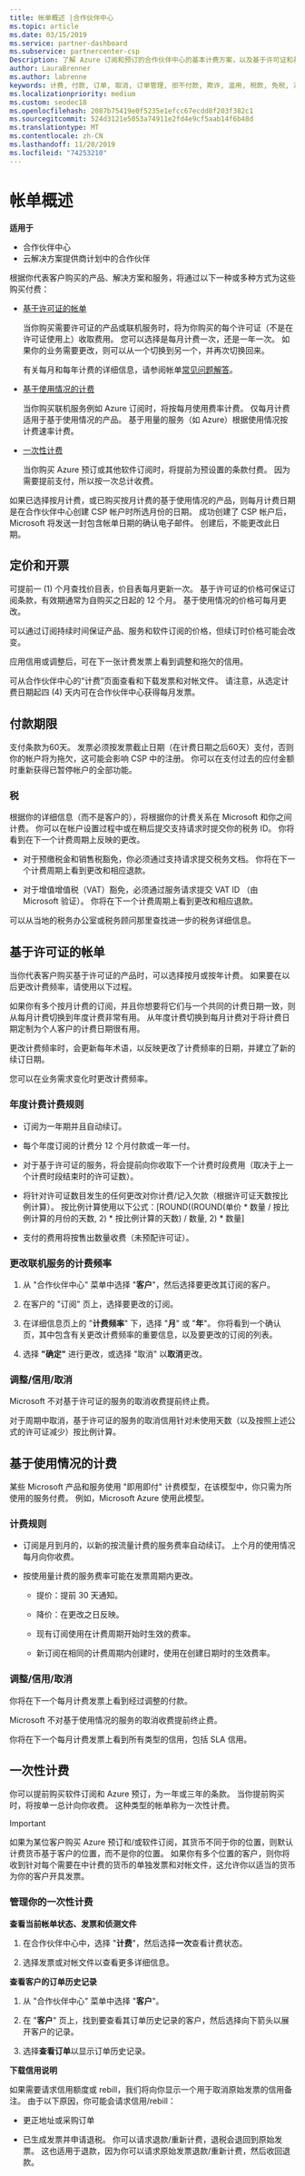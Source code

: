 ```yaml
---
title: 帐单概述 |合作伙伴中心
ms.topic: article
ms.date: 03/15/2019
ms.service: partner-dashboard
ms.subservice: partnercenter-csp
Description: 了解 Azure 订阅和预订的合作伙伴中心的基本计费方案，以及基于许可证和基于使用情况的计费之间的差异。
author: LauraBrenner
ms.author: labrenne
keywords: 计费, 付款, 订单, 取消, 订单管理, 拒不付款, 欺诈, 滥用, 税款, 免税, 对帐文件
ms.localizationpriority: medium
ms.custom: seodec18
ms.openlocfilehash: 2087b75419e0f5235e1efcc67ecdd8f203f382c1
ms.sourcegitcommit: 524d3121e5053a74911e2fd4e9cf5aab14f6b48d
ms.translationtype: MT
ms.contentlocale: zh-CN
ms.lasthandoff: 11/20/2019
ms.locfileid: "74253210"
---
```

# <a name="billing-overview"></a>帐单概述

**适用于**

-  合作伙伴中心
-  云解决方案提供商计划中的合作伙伴

根据你代表客户购买的产品、解决方案和服务，将通过以下一种或多种方式为这些购买付费：
-   [基于许可证的帐单](#licensebasedbilling)

    当你购买需要许可证的产品或联机服务时，将为你购买的每个许可证（不是在许可证使用上）收取费用。 您可以选择是每月计费一次，还是一年一次。 如果你的业务需要更改，则可以从一个切换到另一个，并再次切换回来。 
    
    有关每月和每年计费的详细信息，请参阅帐单[常见问题解答](https://docs.microsoft.com/partner-center/faq-about-new-billing-features)。

-   [基于使用情况的计费](#usagebasedbilling)

    当你购买联机服务例如 Azure 订阅时，将按每月使用费率计费。 仅每月计费适用于基于使用情况的产品。 基于用量的服务（如 Azure）根据使用情况按计费速率计费。

-   [一次性计费](#onetimebilling)

    当你购买 Azure 预订或其他软件订阅时，将提前为预设置的条款付费。 因为需要提前支付，所以按一次总计收费。 
    
如果已选择按月计费，或已购买按月计费的基于使用情况的产品，则每月计费日期是在合作伙伴中心创建 CSP 帐户时所选月份的日期。 成功创建了 CSP 帐户后，Microsoft 将发送一封包含帐单日期的确认电子邮件。 创建后，不能更改此日期。 

## <a name="pricing-and-invoicing"></a>定价和开票
可提前一 (1) 个月查找价目表，价目表每月更新一次。 基于许可证的价格可保证订阅条款，有效期通常为自购买之日起的 12 个月。 基于使用情况的价格可每月更改。 

可以通过订阅持续时间保证产品、服务和软件订阅的价格，但续订时价格可能会改变。

应用信用或调整后，可在下一张计费发票上看到调整和拖欠的信用。

可从合作伙伴中心的“计费”页面查看和下载发票和对帐文件。 请注意，从选定计费日期起四 (4) 天内可在合作伙伴中心获得每月发票。

## <a name="payment-terms"></a>付款期限

支付条款为60天。 发票必须按发票截止日期（在计费日期之后60天）支付，否则你的帐户将为拖欠，这可能会影响 CSP 中的注册。 你可以在支付过去的应付金额时重新获得已暂停帐户的全部功能。

### <a name="tax"></a>税

根据你的详细信息（而不是客户的），将根据你的计费关系在 Microsoft 和你之间计费。 你可以在帐户设置过程中或在稍后提交支持请求时提交你的税务 ID。 你将看到在下一个计费周期上反映的更改。

-   对于预缴税金和销售税豁免，你必须通过支持请求提交税务文档。 你将在下一个计费周期上看到更改和相应退款。

-   对于增值增值税（VAT）豁免，必须通过服务请求提交 VAT ID （由 Microsoft 验证）。 你将在下一个计费周期上看到更改和相应退款。

可以从当地的税务办公室或税务顾问那里查找进一步的税务详细信息。

## <a href="" id="licensebasedbilling"></a>基于许可证的帐单

当你代表客户购买基于许可证的产品时，可以选择按月或按年计费。 如果要在以后更改计费频率，请使用以下过程。 

如果你有多个按月计费的订阅，并且你想要将它们与一个共同的计费日期一致，则从每月计费切换到年度计费非常有用。 从年度计费切换到每月计费对于将计费日期定制为个人客户的计费日期很有用。 

更改计费频率时，会更新每年术语，以反映更改了计费频率的日期，并建立了新的续订日期。 

您可以在业务需求变化时更改计费频率。 

### <a name="billing-rules-for-annual-billing"></a>年度计费计费规则

-   订阅为一年期并且自动续订。

-   每个年度订阅的计费分 12 个月付款或一年一付。

-   对于基于许可证的服务，将会提前向你收取下一个计费时段费用（取决于上一个计费时段结束时的许可证数）。

-   将针对许可证数目发生的任何更改对你计费/记入欠款（根据许可证天数按比例计算）。 按比例计算使用以下公式：[ROUND((ROUND(单价 * 数量 / 按比例计算的月份的天数, 2) * 按比例计算的天数) / 数量, 2) * 数量]

-   支付的费用将按售出数量收费（未预配许可证）。

### <a name="to-change-the-billing-frequency-of-an-online-service"></a>更改联机服务的计费频率

1.  从 "合作伙伴中心" 菜单中选择 "**客户**"，然后选择要更改其订阅的客户。 

2.  在客户的 "订阅" 页上，选择要更改的订阅。 

3.  在详细信息页上的 "**计费频率**" 下，选择 "**月**" 或 "**年**"。 你将看到一个确认页，其中包含有关更改计费频率的重要信息，以及要更改的订阅的列表。 

4.  选择 **"确定"** 进行更改，或选择 "取消" 以**取消**更改。 

### <a name="adjustmentscreditscancellations"></a>调整/信用/取消

Microsoft 不对基于许可证的服务的取消收费提前终止费。 

对于周期中取消，基于许可证的服务的取消信用针对未使用天数（以及按照上述公式的许可证减少）按比例计算。

## <a href="" id="usagebasedbilling"></a>基于使用情况的计费

某些 Microsoft 产品和服务使用 "即用即付" 计费模型，在该模型中，你只需为所使用的服务付费。 例如，Microsoft Azure 使用此模型。 

### <a name="billing-rules"></a>计费规则
-   订阅是月到月的，以新的按流量计费的服务费率自动续订。 上个月的使用情况每月向你收费。

-   按使用量计费的服务费率可能在发票周期内更改。 

    -   提价：提前 30 天通知。

    -   降价：在更改之日反映。

    -   现有订阅使用在计费周期开始时生效的费率。

    -   新订阅在相同的计费周期内创建时，使用在创建日期时的生效费率。 

### <a name="adjustmentscreditscancellations"></a>调整/信用/取消

你将在下一个每月计费发票上看到经过调整的付款。

Microsoft 不对基于使用情况的服务的取消收费提前终止费。 

你将在下一个每月计费发票上看到所有类型的信用，包括 SLA 信用。

## <a href="" id="onetimebilling"></a>一次性计费

你可以提前购买软件订阅和 Azure 预订，为一年或三年的条款。 当你提前购买时，将按单一总计向你收费。 这种类型的帐单称为一次性计费。

>[!IMPORTANT]
>如果为某位客户购买 Azure 预订和/或软件订阅，其货币不同于你的位置，则默认计费货币基于客户的位置，而不是你的位置。 如果你有多个位置的客户，则你将收到针对每个需要在中计费的货币的单独发票和对帐文件，这允许你以适当的货币为你的客户开具发票。 

### <a name="manage-your-one-time-billing"></a>管理你的一次性计费

**查看当前帐单状态、发票和侦测文件**

1.  在合作伙伴中心中，选择 "**计费**"，然后选择**一次**查看计费状态。 

2.  选择发票或对帐文件以查看更多详细信息。 

**查看客户的订单历史记录**

1.  从 "合作伙伴中心" 菜单中选择 "**客户**"。

2.  在 "**客户**" 页上，找到要查看其订单历史记录的客户，然后选择向下箭头以展开客户的记录。 

3.  选择**查看订单**以显示订单历史记录。

**下载信用说明**

如果需要请求信用额度或 rebill，我们将向你显示一个用于取消原始发票的信用备注。 由于以下原因，你可能会请求信用/rebill：

-   更正地址或采购订单

-   已生成发票并申请退税。 你可以请求退款/重新计费，退税会退回到原始发票。 这也适用于退款，因为你可以请求原始发票退款/重新计费，然后收回退款。
